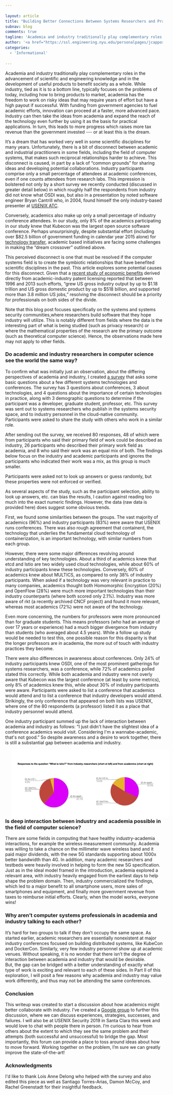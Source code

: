 ```yaml
---

layout: article
title: "Building Better Connections Between Systems Researchers and Practitioners"
subnav: blog
comments: true
tagline: 'Academia and industry traditionally play complementary roles in the advancement of scientific and engineering knowledge and in the development of useful products to benefit society as a whole. While industry...'
author: '<a href="https://ssl.engineering.nyu.edu/personalpages/jcappos/">Justin Cappos</a>'
categories:
  - 'Informational'

---
```


Academia and industry traditionally play complementary roles in the advancement
of scientific and engineering knowledge and in the development of useful products to benefit
society as a whole. While industry, tied as it is to a bottom line, typically focuses on the
problems of today, including how to bring products to market, academia has the freedom to work on risky ideas that may require years of effort but have a high payout if successful. With funding from government agencies to fuel academic efforts, innovation can proceed at a faster, more advanced pace. Industry can then take the ideas from academia and expand the reach of the technology even further by using it as the basis for practical applications. In turn, this leads to more progress which raises more tax revenue than the government invested --- or at least this is the dream.

It’s a dream that has worked very well in some scientific disciplines for many years.
Unfortunately, there is a bit of disconnect between academic and industrial practitioners
in some fields, including the field of computer systems, that makes such reciprocal
relationships harder to achieve.  This disconnect is caused, in part by a lack of “common grounds” for sharing ideas and developing potential collaborations. Industry participants comprise only a small percentage of attendees at academic conferences, even if one counts attendees from research labs. This impression is bolstered not only by a short survey we recently conducted (discussed in greater detail below) in which roughly half the respondents from industry did not know what OSDI was, but also in a presentation by noted software engineer Bryan Cantrill who, in 2004, found himself the only industry-based presenter at [USENIX ATC](https://www.usenix.org/conference/atc16/technical-sessions/presentation/cantrill).

Conversely, academics also make up only a small percentage of industry conference attendees.
In our study, only 8% of the academics participating in our study knew that Kubecon was the largest open source software conference. Perhaps unsurprisingly, despite substantial effort (including over $82.5 billion of government funding in calendar year 2015 alone) for [technology transfer](https://www.nist.gov/sites/default/files/documents/2018/02/02/fy2015_federal_tech_transfer_report.pdf), academic based initiatives are facing some challenges in making the “dream crossover” outlined above.

This perceived disconnect is one that must be resolved if the computer systems field is to create the symbiotic relationships that have benefited scientific disciplines in the past. This article explores some potential causes for this disconnect. Given that a [recent study of economic benefits](https://www.wired.com/brandlab/2017/02/tech-transfer-lab-main-street/)
derived directly from academic-industry patent licensing reported that between 1996 and 2013 such efforts, “grew US gross industry output by up to $1.18 trillion and US gross domestic product by up to $518 billion, and supported more than 3.8 million US jobs,” resolving the disconnect should be a priority for professionals on both sides of the divide.

Note that this blog post focuses specifically on the systems and systems security communities,where researchers build software that they hope industry will utilize. This is notably different from fields where the data is the interesting part of what is being studied (such as privacy research) or where the mathematical properties of the research are the primary outcome (such as theoretical computer science).  Hence, the observations made here may not apply to other fields.

### **Do academic and industry researchers in computer science see the world the same way?**

To confirm what was initially just an observation, about the differing perspectives of academia and industry, I created [a survey](https://docs.google.com/forms/d/e/1FAIpQLSdtVvZI-z2NAONVMR2aDCCKP9y_zhTd0nLIzAvs4JVXalvPFw/viewform) that asks some basic questions about a few different systems technologies and conferences.  The survey has 3 questions about conferences, 3 about technologies, and 4 questions about the
importance of certain technologies in practice, along with 3 demographic questions to
determine if the participant was a developer, graduate student, professor, etc.  This survey was sent out to systems
researchers who publish in the systems security space, and to industry personnel in the cloud-native community.
Participants were asked to share the study with others who work in a similar role.  

After sending out the survey, we received 80 responses, 48 of which were from participants who said their primary field of work could be described as industry, 26 participants who described their primary work field as academia, and 8 who said their work was an equal mix of both.  The findings below focus on the industry and academic participants and ignores the participants who indicated their work was a mix, as
this group is much smaller.

Participants were asked not to look up answers or guess randomly, but these properties were not enforced or verified.  

As several aspects of the study, such as the participant selection, ability to look up answers, etc. can bias the results, I caution against reading too much into the exact numeric findings.  However, the data (raw data is provided here) does suggest some obvious trends.

First, we found some similarities between the groups.  The vast majority of academics (96%) and industry participants (83%) were aware that USENIX runs conferences.  There was also rough agreement that containerd, the technology that underlies the fundamental cloud technology of containerization, is an important technology, with similar numbers from each group.  

However, there were some major differences revolving around understanding of key technologies.  About a third of academics knew that etcd and Istio are two widely used cloud technologies, while about 60% of industry participants knew these technologies.  Conversely, 60% of academics knew about MULTICS, as compared to only 38% of industry participants.  When asked if a technology was very relevant in practice to many companies, academics thought both Homomorphic Encryption (20%) and OpenFlow (28%) were much more important technologies than their industry counterparts (where both scored only 2.1%).  Industry was more aware of rkt (a recently archived CNCF project) and found it more relevant, whereas most academics (72%) were not aware of the technology.  

Even more concerning, the numbers for professors were more pronounced than for graduate students.  This means professors (who had an average of over 17 years or experience) had a much bigger divergence from industry than students (who averaged about 4.5 years).  While a follow up study would be needed to test this, one possible reason for this disparity is that the longer professors are in academia, the more out of touch with industry practices they become.

There were also differences in awareness about conferences.  Only 24% of industry participants knew OSDI, one of the most prominent gatherings for systems researchers, was a conference, while 72% of academics polled stated this correctly.  While both academia and industry were not overly aware that Kubecon was the largest conference (at least by some metrics), only 8% of academics knew this, while about 30% of industry participants were aware.  Participants were asked to list a conference that academics would attend and to list a conference that industry developers would attend.  Strikingly, the only conference that appeared on both lists was USENIX, where one of the 80 respondents (a professor) listed it as a place that industry personnel would attend.  

One industry participant summed up the lack of interaction between academia and industry as follows: “I just didn't have the slightest idea of a conference academics would visit.  Considering I'm a wannabe-academic, that's not good.” So despite awareness and a desire to work together, there is still a substantial gap between academia and industry.

<img align="left" src="/img/blog/istio_graphic.jpg" style="margin: 0px 20px"/> 

### **Is deep interaction between industry and academia possible in the field of computer science?**

There are some fields in computing that have healthy industry-academia interactions, for example the wireless measurement community.   Academia was willing to take a chance on the millimeter wave wireless band and it paid major dividends, with the new 5G standards supporting about 1000x better bandwidth than 4G.  In addition, many academic researchers and testbeds were heavily involved in helping to form the new 5G specification.  Just as in the ideal model framed in the introduction, academia explored a relevant area, with industry heavily engaged from the earliest days to help shape the problem domain. Then, industry commercialized the findings, which led to a major benefit to all smartphone users, more sales of smartphones and equipment, and finally  more government revenue from taxes to reimburse initial efforts.  Clearly, when the model works, everyone wins!  

### **Why aren’t computer systems professionals in academia and industry talking to each other?**
It’s hard for two groups to talk if they don’t occupy the same space. As started earlier, academic researchers are essentially nonexistent at major industry conferences focused on building distributed systems, like KubeCon and DockerCon.  Similarly, very few industry personnel show up at academic venues.  Without speaking, it is no wonder that there isn’t the degree of interaction between academia and industry that would be desirable.  
But, the gap can be bridged with a better understanding of exactly what type of work is exciting and relevant to each of these sides. In Part II of this exploration, I will posit a few reasons why academia and industry may value work differently, and thus may not be attending the same conferences.

### **Conclusion**

This writeup was created to start a discussion about how academics might better collaborate with industry.  I’ve created a [Google group](https://groups.google.com/forum/#!forum/systems-research-in-practice/join ) to further this discussion, where we can discuss experiences, strategies, successes, and failures.  I will also be at USENIX Security 2019 in Santa Clara this week and would love to chat with people there in person.  I’m curious to hear from others about the extent to which they see the same problem and their attempts (both successful and unsuccessful)  to bridge the gap. Most importantly, this forum can provide a place to toss around ideas about how to move forward.  Working together on the problem, I’m sure we can greatly improve the state-of-the-art!

### **Acknowledgments**

I'd like to thank Lois Anne Delong who helped with the survey and also edited 
this piece as well as Santiago Torres-Arias, Damon McCoy, and Rachel Greenstadt
for their insightful feedback.


